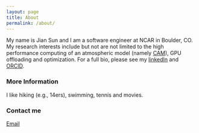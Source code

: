```yaml
---
layout: page
title: About
permalink: /about/
---
```


My name is Jian Sun and I am a software engineer at NCAR in Boulder, CO. My research interests include but not are not limited to the high performance computing of an atmospheric model (namely [CAM](https://github.com/ESCOMP/CAM)), GPU offloading and optimization. For a full bio, please see my [linkedIn](www.linkedin.com/in/jiansunncar) and [ORCID](https://orcid.org/0000-0002-6987-8052).

### More Information

I like hiking (e.g., 14ers), swimming, tennis and movies.

### Contact me

[Email](mailto:sunjian@ucar.edu)
